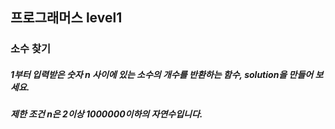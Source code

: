 ## 프로그래머스 level1
### 소수 찾기
##### 1부터 입력받은 숫자 n 사이에 있는 소수의 개수를 반환하는 함수, solution을 만들어 보세요.

##### 제한 조건 n은 2이상 1000000이하의 자연수입니다.
